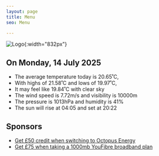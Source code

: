 ```yaml
---
layout: page
title: Menu
seo: Menu

---
```


![Logo](/images/logo.jpg){:width="832px"}

<!-- weather_marker starts -->
## On Monday, 14 July 2025

- The average temperature today is 20.65˚C,
- With highs of 21.58˚C and lows of 19.97˚C,
- It may feel like 19.84˚C with clear sky
- The wind speed is 7.72m/s and visibility is 10000m
- The pressure is 1013hPa and humidity is 41%
- The sun will rise at 04:05 and set at 20:22

<!-- weather_marker ends -->

## Sponsors

- [Get £50 credit when switching to Octopus Energy](https://bit.ly/3oD1nnS)
- [Get £75 when taking a 1000mb YouFibre broadband plan](https://aklam.io/91zWhU?)
